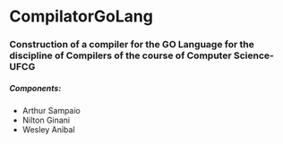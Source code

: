 # CompilatorGoLang
### Construction of a compiler for the GO Language for the discipline of Compilers of the course of Computer Science-UFCG

##### Components:
<ul>
  <li>Arthur Sampaio</li>
  <li>Nilton Ginani</li>
  <li>Wesley Anibal</li>
</ul>



